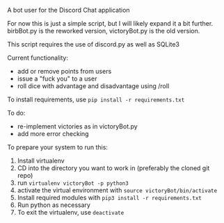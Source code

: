 A bot user for the Discord Chat application

For now this is just a simple script, but I will likely expand it a bit further.  birbBot.py is the reworked version, victoryBot.py is the old version.

This script requires the use of discord.py as well as SQLite3 


Current functionality:
* add or remove points from users
* issue a "fuck you" to a user
* roll dice with advantage and disadvantage using /roll

To install requirements, use `pip install -r requirements.txt`

To do:
* re-implement victories as in victoryBot.py
* add more error checking


To prepare your system to run this:
1. Install virtualenv
2. CD into the directory you want to work in (preferably the cloned git repo)
3. run `virtualenv victoryBot -p python3`
4. activate the virtual environment with `source victoryBot/bin/activate`
5. Install required modules with `pip3 install -r requirements.txt`
6. Run python as necessary
7. To exit the virtualenv, use `deactivate`

